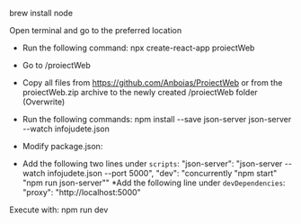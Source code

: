 brew install node

Open terminal and go to the preferred location

* Run the following command:
npx create-react-app proiectWeb

* Go to /proiectWeb
* Copy all files from https://github.com/Anboias/ProiectWeb or from the proiectWeb.zip archive to the newly created /proiectWeb folder (Overwrite)

* Run the following commands:
npm install --save json-server
json-server --watch infojudete.json

* Modify package.json:
* Add the following two lines under `scripts`:
"json-server": "json-server --watch infojudete.json --port 5000",
"dev": "concurrently \"npm start\" \"npm run json-server\""
*Add the following line under `devDependencies`:
"proxy": "http://localhost:5000"

Execute with:
npm run dev